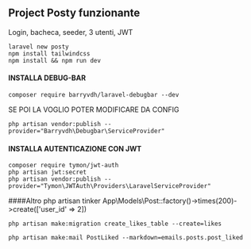 ## Project Posty funzionante

Login, bacheca, seeder, 3 utenti, JWT

    laravel new posty
    npm install tailwindcss
    npm install && npm run dev


#### INSTALLA DEBUG-BAR
    composer require barryvdh/laravel-debugbar --dev
    
SE POI LA VOGLIO POTER MODIFICARE DA CONFIG
    
    php artisan vendor:publish --provider="Barryvdh\Debugbar\ServiceProvider"



#### INSTALLA AUTENTICAZIONE CON JWT
    composer require tymon/jwt-auth
    php artisan jwt:secret
    php artisan vendor:publish --provider="Tymon\JWTAuth\Providers\LaravelServiceProvider"

####Altro
    php artisan tinker
    App\Models\Post::factory()->times(200)->create(['user_id' => 2])
    
    php artisan make:migration create_likes_table --create=likes
    
    php artisan make:mail PostLiked --markdown=emails.posts.post_liked
